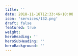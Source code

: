 ```yaml
---
title: ''
date: 2018-11-18T12:33:46+10:00
icon: 'services/132.png'
draft: false
featured: true
weight: 
heroHeading: ''
heroSubHeading: ''
heroBackground: ''
---
```


